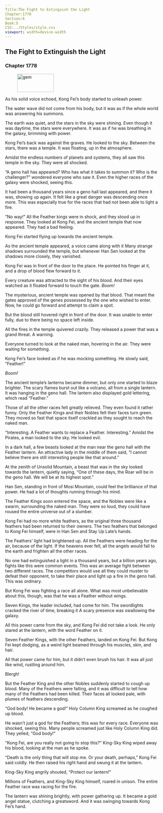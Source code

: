 ```yaml
---
Title:The Fight to Extinguish the Light 
Chapter:1778 
Section:6 
Book:5 
CSS:../Styles/style.css 
viewport: width=device-width
---
```

  
## The Fight to Extinguish the Light
### Chapter 1778
  
<figure>
	<img src="../Images/gem.gif" alt="gem" id="gem" width="120" height="60" />
</figure>
  

  
As his solid voice echoed, Kong Fei’s body started to unleash power.

The water wave did not come from his body, but it was as if the whole world was answering his summons.

The earth was quiet, and the stars in the sky were shining. Even though it was daytime, the stars were everywhere. It was as if he was breathing in the galaxy, brimming with power.

Kong Fei’s back was against the graves. He looked to the sky. Between the stars, there was a temple. It was floating, up in the atmosphere.

Amidst the endless numbers of planets and systems, they all saw this temple in the sky. They were all shocked.

“A geno hall has appeared? Who has what it takes to summon it? Who is the challenger?” wondered everyone who saw it. Even the higher races of the galaxy were shocked, seeing this.

It had been a thousand years since a geno hall last appeared, and there it was, showing up again. It felt like a great danger was descending once more. This was especially true for the races that had not been able to light a fire.

“No way!” All the Feather kings were in shock, and they stood up in response. They looked at Kong Fei, and the ancient temple that now appeared. They had a bad feeling.

Kong Fei started flying up towards the ancient temple.

As the ancient temple appeared, a voice came along with it Many strange shadows surrounded the temple, but whenever Han Sen looked at the shadows more closely, they vanished.

Kong Fei was in front of the door to the place. He pointed his finger at it, and a drop of blood flew forward to it.

Every creature was attracted to the sight of his blood. And their eyes watched as it floated forward to touch the gate. *Boom!*

The mysterious, ancient temple was opened by that blood. That meant the gates approved of the genes possessed by the one who wished to enter. Now, he could go forward and attempt to claim a spot.

But the blood still hovered right in front of the door. It was unable to enter fully, due to there being no space left inside.

All the fires in the temple quivered crazily. They released a power that was a grand threat. A warning.

Everyone turned to look at the naked man, hovering in the air. They were waiting for something.

Kong Fei’s face looked as if he was mocking something. He slowly said, “Feather!”

*Boom!*

The ancient temple’s lanterns became dimmer, but only one started to blaze brighter. The scary flames burst out like a volcano, all from a single lantern. It was hanging in the geno hall. The lantern also displayed gold lettering, which read “Feather.”

Those of all the other races felt greatly relieved. They even found it rather funny. Only the Feather Kings and their Nobles felt their faces turn green. They moved so fast that space itself crackled as they sought to reach the naked man.

“Interesting. A Feather wants to replace a Feather. Interesting.” Amidst the Pirates, a man looked to the sky. He looked evil.

In a dark hall, a few beasts looked at the man near the geno hall with the Feather lantern. An attractive lady in the middle of them said, “I cannot believe there are still interesting people like that around.”

At the zenith of Unsolid Mountain, a beast that was in the sky looked towards the lantern, quietly saying, “One of these days, the Roar will be in the geno hall. We will be at its highest spot.”

Han Sen, standing in front of Mosi Mountain, could feel the brilliance of that power. He had a lot of thoughts running through his mind.

The Feather Kings soon entered the space, and the Nobles were like a swarm, surrounding the naked man. They were so loud, they could have roused the entire universe out of a slumber.

Kong Fei had no more white feathers, as the original three thousand feathers had been returned to their owners. The two feathers that belonged to Kong Fei himself, were in Han Sen and Stay Up Late’s hands.

The Feathers’ light had brightened up. All the Feathers were heading for the air, because of the light. If the heavens ever fell, all the angels would fall to the earth and frighten all the other races.

No one had extinguished a light in a thousand years, but a billion years ago, fights like this were common events. This was an average fight between two different races. The competitors would use all they could muster to defeat their opponent, to take their place and light up a fire in the geno hall. This was ordinary.

But Kong Fei was fighting a race all alone. What was most unbelievable about this, though, was that he was a Feather without wings.

Seven Kings, the leader included, had come for him. The swordlights cracked the river of time, breaking it A scary presence was swallowing the galaxy.

All this power came from the sky, and Kong Fei did not take a look. He only stared at the lantern, with the word Feather on it.

Seven Feather Kings, with the other Feathers, landed on Kong Fei. But Kong Fei kept dodging, as a weird light beamed through his muscles, skin, and hair.

All that power came for him, but it didn’t even brush his hair. It was all just like wind, rustling around him.

Blergh!

But the Feather King and the other Nobles suddenly started to cough up blood. Many of the Feathers were falling, and it was difficult to tell how many of the Feathers had been killed. Their faces all looked pale, with plumes of feathers descending.

“God body! He became a god!” Holy Column King screamed as he coughed up blood.

He wasn’t just a god for the Feathers; this was for every race. Everyone was shocked, seeing this. Many people screamed just like Holy Column King did. They yelled, “God body!”

“Kong Fei, are you really not going to stop this?” King-Sky King wiped away his blood, looking at the man as he spoke.

“Death is the only thing that will stop me. Or your death, perhaps,” Kong Fei said coldly. He then raised his right hand and swung it at the lantern.

King-Sky King angrily shouted, “Protect our lantern!”

Millions of Feathers, and King-Sky King himself, roared in unison. The entire Feather race was racing for the fire.

The lantern was shining brightly, with power gathering up. It became a gold angel statue, clutching a greatsword. And it was swinging towards Kong Fei’s hand.